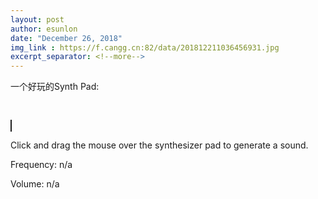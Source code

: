 ```yaml
---
layout: post
author: esunlon
date: "December 26, 2018"
img_link : https://f.cangg.cn:82/data/201812211036456931.jpg
excerpt_separator: <!--more-->
---
```

一个好玩的Synth Pad:
<!--more-->
<br>

<canvas id="synth-pad"  width="500" height="500"
style="border:1px solid #1E1E1E;background:#1E1E1E;"></canvas>
<div id="info">
  <p>
    Click and drag the mouse over the synthesizer pad to generate a sound.
  </p>
  <p>
    Frequency: <span id="frequency">n/a</span>
  </p>
  <p>
    Volume: <span id="volume">n/a</span>
  </p>
</div>

<script>
var SynthPad = (function() {
  // Variables
  var myCanvas;
  var frequencyLabel;
  var volumeLabel;

  var myAudioContext;
  var oscillator;
  var gainNode;


  // Notes
  var lowNote = 261.63; // C4
  var highNote = 493.88; // B4



  // Constructor
  var SynthPad = function() {
    myCanvas = document.getElementById('synth-pad');
    frequencyLabel = document.getElementById('frequency');
    volumeLabel = document.getElementById('volume');

    // Create an audio context.
    window.AudioContext = window.AudioContext || window.webkitAudioContext;
    myAudioContext = new window.AudioContext();

    SynthPad.setupEventListeners();
  };


  // Event Listeners
  SynthPad.setupEventListeners = function() {

    // Disables scrolling on touch devices.
    document.body.addEventListener('touchmove', function(event) {
      event.preventDefault();
    }, false);

    myCanvas.addEventListener('mousedown', SynthPad.playSound);
    myCanvas.addEventListener('touchstart', SynthPad.playSound);

    myCanvas.addEventListener('mouseup', SynthPad.stopSound);
    document.addEventListener('mouseleave', SynthPad.stopSound);
    myCanvas.addEventListener('touchend', SynthPad.stopSound);
  };


  // Play a note.
  SynthPad.playSound = function(event) {
    oscillator = myAudioContext.createOscillator();
    gainNode = myAudioContext.createGain();

    oscillator.type = 'triangle';

    gainNode.connect(myAudioContext.destination);
    oscillator.connect(gainNode);

    SynthPad.updateFrequency(event);

    oscillator.start(0);

    myCanvas.addEventListener('mousemove', SynthPad.updateFrequency);
    myCanvas.addEventListener('touchmove', SynthPad.updateFrequency);

    myCanvas.addEventListener('mouseout', SynthPad.stopSound);
  };


  // Stop the audio.
  SynthPad.stopSound = function(event) {
    oscillator.stop(0);

    myCanvas.removeEventListener('mousemove', SynthPad.updateFrequency);
    myCanvas.removeEventListener('touchmove', SynthPad.updateFrequency);
    myCanvas.removeEventListener('mouseout', SynthPad.stopSound);
  };


  // Calculate the note frequency.
  SynthPad.calculateNote = function(posX) {
    var noteDifference = highNote - lowNote;
    var noteOffset = (noteDifference / myCanvas.offsetWidth) * (posX - myCanvas.offsetLeft);
    return lowNote + noteOffset;
  };


  // Calculate the volume.
  SynthPad.calculateVolume = function(posY) {
    var volumeLevel = 1 - (((100 / myCanvas.offsetHeight) * (posY - myCanvas.offsetTop)) / 100);
    return volumeLevel;
  };


  // Fetch the new frequency and volume.
  SynthPad.calculateFrequency = function(x, y) {
    var noteValue = SynthPad.calculateNote(x);
    var volumeValue = SynthPad.calculateVolume(y);

    oscillator.frequency.value = noteValue;
    gainNode.gain.value = volumeValue;

    frequencyLabel.innerHTML = Math.floor(noteValue) + ' Hz';
    volumeLabel.innerHTML = Math.floor(volumeValue * 100) + '%';
  };


  // Update the note frequency.
  SynthPad.updateFrequency = function(event) {
    if (event.type == 'mousedown' || event.type == 'mousemove') {
      SynthPad.calculateFrequency(event.x, event.y);
    } else if (event.type == 'touchstart' || event.type == 'touchmove') {
      var touch = event.touches[0];
      SynthPad.calculateFrequency(touch.pageX, touch.pageY);
    }
  };


  // Export SynthPad.
  return SynthPad;
})();


// Initialize the page.
window.onload = function() {
  var synthPad = new SynthPad();
}
</script>
